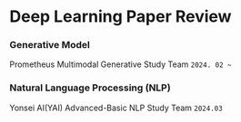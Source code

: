 # Deep Learning Paper Review


### Generative Model
Prometheus Multimodal Generative Study Team `2024. 02 ~`

### Natural Language Processing (NLP)
Yonsei AI(YAI) Advanced-Basic NLP Study Team `2024.03`
